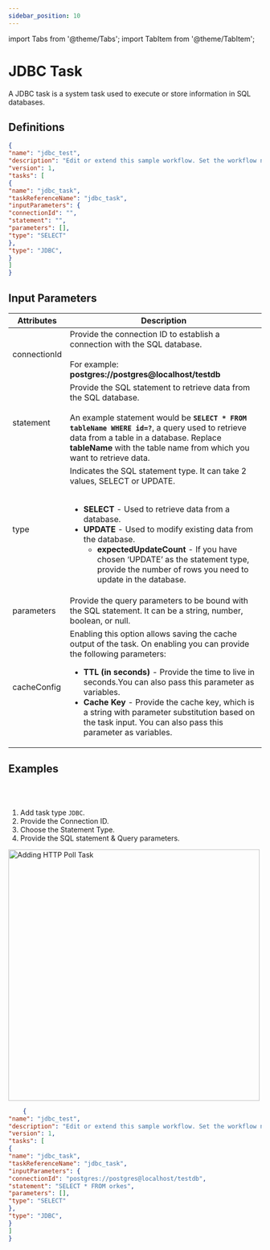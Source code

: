 ```yaml
---
sidebar_position: 10
---
```


import Tabs from '@theme/Tabs';
import TabItem from '@theme/TabItem';

# JDBC Task

A JDBC task is a system task used to execute or store information in SQL databases. 

## Definitions

```json
{
"name": "jdbc_test",
"description": "Edit or extend this sample workflow. Set the workflow name to get started",
"version": 1,
"tasks": [
{
"name": "jdbc_task",
"taskReferenceName": "jdbc_task",
"inputParameters": {
"connectionId": "",
"statement": "",
"parameters": [],
"type": "SELECT"
},
"type": "JDBC",
}
]
}
```

## Input Parameters

| Attributes | Description |
| ---------- | ----------- |
| connectionId | Provide the connection ID to establish a connection with the SQL database. <br/><br/>For example: **postgres://postgres@localhost/testdb** |
| statement | Provide the SQL statement to retrieve data from the SQL database. <br/><br/>An example statement would be **`SELECT * FROM tableName WHERE id=?`**, a query used to retrieve data from a table in a database. Replace **tableName** with the table name from which you want to retrieve data. |
| type | Indicates the SQL statement type. It can take 2 values, SELECT or UPDATE.<br/><br/><ul><li>**SELECT** - Used to retrieve data from a database.</li><li>**UPDATE** - Used to modify existing data from the database.<ul><li>**expectedUpdateCount** - If you have chosen ‘UPDATE’ as the statement type, provide the number of rows you need to update in the database.</li></ul></li></ul>|
| parameters | Provide the query parameters to be bound with the SQL statement. It can be a string, number, boolean, or null. | 
| cacheConfig | Enabling this option allows saving the cache output of the task. On enabling you can provide the following parameters:<ul><li>**TTL (in seconds)** - Provide the time to live in seconds.You can also pass this parameter as variables.</li><li>**Cache Key** - Provide the cache key, which is a string with parameter substitution based on the task input. You can also pass this parameter as variables.</li></ul>|

## Examples

<Tabs>
<TabItem value="UI" label="UI" className="paddedContent">

<div className="row">
<div className="col col--4">

<br/>
<br/>

1. Add task type `JDBC`.
2. Provide the Connection ID.
3. Choose the Statement Type.
4. Provide the SQL statement & Query parameters.


</div>
<div className="col">
<div className="embed-loom-video">

<p><img src="/content/img/jdbc-worker-task.png" alt="Adding HTTP Poll Task" width="500" height="auto"/></p>

</div>
</div>
</div>



</TabItem>
 <TabItem value="JSON" label="JSON Example">

```json
    {
"name": "jdbc_test",
"description": "Edit or extend this sample workflow. Set the workflow name to get started",
"version": 1,
"tasks": [
{
"name": "jdbc_task",
"taskReferenceName": "jdbc_task",
"inputParameters": {
"connectionId": "postgres://postgres@localhost/testdb",
"statement": "SELECT * FROM orkes",
"parameters": [],
"type": "SELECT"
},
"type": "JDBC",
}
]
}
```

</TabItem>
</Tabs>